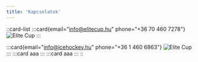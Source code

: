 ```yaml
---
title: 'Kapcsolatok'
---
```


::card-list
  :::card{email="info@elitecup.hu" phone="+36 70 460 7278"}
    ![Elite Cup](/img/elite_cup_logo.svg)
  :::

  :::card{email="info@icehockey.hu" phone="+36 1 460 6863"}
    ![Elite Cup](/img/MJSZ_logo.jpg)
  :::
:::card
aaa
:::
:::card
aaa
:::
::
